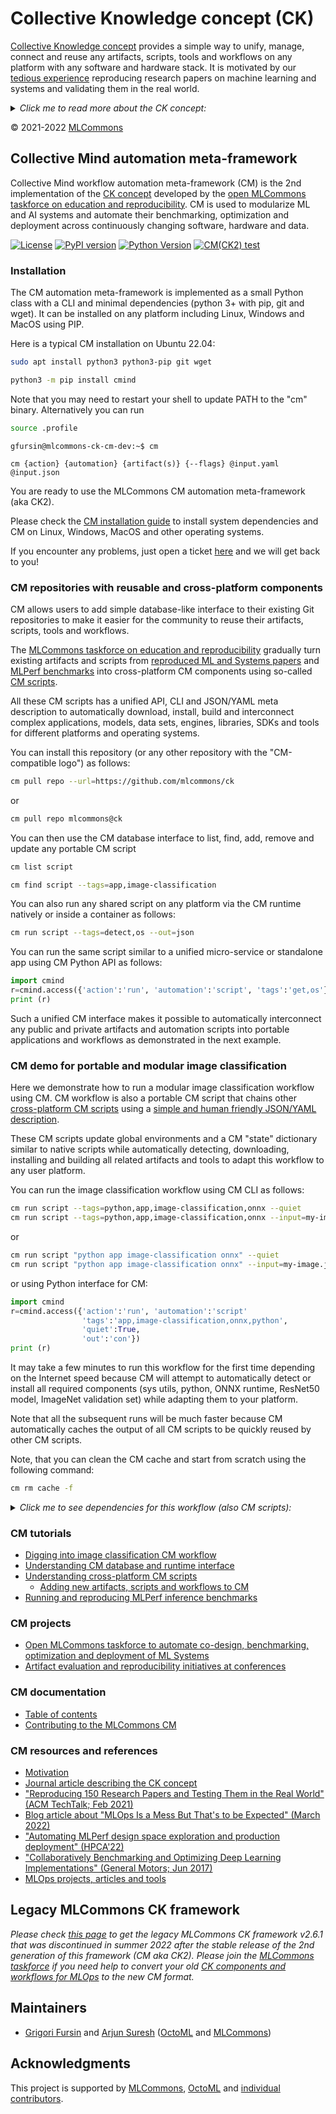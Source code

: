 # Collective Knowledge concept (CK)

[Collective Knowledge concept](https://arxiv.org/pdf/2011.01149.pdf) 
provides a simple way to unify, manage, connect and reuse any artifacts, scripts, tools and workflows 
on any platform with any software and hardware stack. It is motivated by our 
[tedious experience](https://learning.acm.org/techtalks/reproducibility) 
reproducing research papers on machine learning and systems and validating them in the real world.

<details>

*<summary>Click me to read more about the CK concept:</summary>*

We have developed CK to help researchers and developers turn their scripts, artifacts and workflow
into a database of portable, reusable, customizable and deterministic components
with minimal effort and no changes to their projects.

All such components have a simple, human-friendly and platform-independent CLI, Python API,
JSON or YAML meta description, tags, and Unique ID automatically generated by CK.

This approach allows users to automatically plug any ad-hoc scripts and artifacts 
from the community into their projects, build systems, CI/CD tools,
containers, Jupyter/Colab notebooks and any other technology.

CK runtime system also helps users interconnect any scripts and artifacts 
into portable workflows, applications and web-services.
They can run natively or inside containers while automatically 
adapting to any given software and hardware.

Any output of CK components and workflows (CSV/XLS/JSON/YAML files,
pre-processed data set, notes and optimized code) can be also stored 
as CK components with all related CM dependencies.
Such database-like organization of projects makes it easier
for the community to re-run, reproduce and reuse research results.

We have donated CK to the [MLCommons foundation](https://mlcommons.org) 
to benefit everyone after it was successfully validated by Qualcomm, Arm, General Motors,
OctoML, Krai, HPE, Dell, Lenovo and other organizations.

We continue improving and enhancing CK based on your feedback and requirements - 
feel free to join our [open workgroup](docs/mlperf-education-workgroup.md) 
to provide your feedback and participate in further developments!

</details>

&copy; 2021-2022 [MLCommons](https://mlcommons.org)<br>


## Collective Mind automation meta-framework 

Collective Mind workflow automation meta-framework (CM) is the 2nd implementation 
of the [CK concept](https://arxiv.org/pdf/2011.01149.pdf) developed
by the [open MLCommons taskforce on education and reproducibility](docs/mlperf-education-workgroup.md).
CM is used to modularize ML and AI systems and automate their benchmarking, 
optimization and deployment across continuously changing software, hardware and data.

[![License](https://img.shields.io/badge/License-Apache%202.0-green)](https://github.com/mlcommons/ck/tree/master/cm)
[![PyPI version](https://badge.fury.io/py/cmind.svg)](https://pepy.tech/project/cmind)
[![Python Version](https://img.shields.io/badge/python-3+-blue.svg)](https://github.com/mlcommons/ck/tree/master/cm)
[![CM(CK2) test](https://github.com/mlcommons/ck/actions/workflows/test-cm.yml/badge.svg)](https://github.com/mlcommons/ck/actions/workflows/test-cm.yml)



### Installation

The CM automation meta-framework is implemented as a small Python class with a CLI and minimal dependencies 
(python 3+ with pip, git and wget). It can be installed on any platform including Linux, Windows and MacOS
using PIP.

Here is a typical CM installation on Ubuntu 22.04:

```bash
sudo apt install python3 python3-pip git wget

python3 -m pip install cmind
```

Note that you may need to restart your shell to update PATH to the "cm" binary. 
Alternatively you can run 

```bash
source .profile
```

```
gfursin@mlcommons-ck-cm-dev:~$ cm

cm {action} {automation} {artifact(s)} {--flags} @input.yaml @input.json
```

You are ready to use the MLCommons CM automation meta-framework (aka CK2).

Please check the [CM installation guide](cm/docs/installation.md) 
to install system dependencies and CM on Linux, Windows, MacOS 
and other operating systems. 

If you encounter any problems, just open a ticket [here](https://github.com/mlcommons/ck/issues)
and we will get back to you!



### CM repositories with reusable and cross-platform components

CM allows users to add simple database-like interface to their existing Git repositories
to make it easier for the community to reuse their artifacts, scripts, tools and workflows.

The [MLCommons taskforce on education and reproducibility](docs/mlperf-education-workgroup.md) 
gradually turn existing artifacts and scripts from [reproduced ML and Systems papers](https://cknowledge.io/reproduced-papers) 
and [MLPerf benchmarks](https://github.com/mlcommons)
into cross-platform CM components using so-called [CM scripts](https://github.com/mlcommons/ck/tree/master/cm-mlops/script).
 
All these CM scripts has a unified API, CLI and JSON/YAML meta description to automatically download, install, build and interconnect
complex applications, models, data sets, engines, libraries, SDKs and tools for different platforms and operating systems.

You can install this repository (or any other repository with the "CM-compatible logo") as follows:

```bash
cm pull repo --url=https://github.com/mlcommons/ck
```

or

```bash
cm pull repo mlcommons@ck
```

You can then use the CM database interface to list, find, add, remove and update any portable CM script

```bash
cm list script

cm find script --tags=app,image-classification
```

You can also run any shared script on any platform via the CM runtime natively or inside a container as follows:

```bash
cm run script --tags=detect,os --out=json
```

You can run the same script similar to a unified micro-service or standalone app using CM Python API as follows:
```python
import cmind
r=cmind.access({'action':'run', 'automation':'script', 'tags':'get,os'})
print (r)
```

Such a unified CM interface makes it possible to automatically interconnect any public and private artifacts 
and automation scripts into portable applications and workflows as demonstrated in the next example.


### CM demo for portable and modular image classification

Here we demonstrate how to run a modular image classification workflow using CM. 
CM workflow is also a portable CM script that chains other [cross-platform CM scripts](https://github.com/mlcommons/ck/blob/master/cm-mlops/script) 
using a [simple and human friendly JSON/YAML description](https://github.com/octoml/ck/blob/master/cm-mlops/script/app-image-classification-onnx-py/_cm.yaml).

These CM scripts update global environments and a CM "state" dictionary similar to native scripts
while automatically detecting, downloading, installing and building all related artifacts
and tools to adapt this workflow to any user platform.

You can run the image classification workflow using CM CLI as follows:

```bash
cm run script --tags=python,app,image-classification,onnx --quiet
cm run script --tags=python,app,image-classification,onnx --input=my-image.jpg
```
or
```bash
cm run script "python app image-classification onnx" --quiet
cm run script "python app image-classification onnx" --input=my-image.jpg
```

or using Python interface for CM:
```python
import cmind
r=cmind.access({'action':'run', 'automation':'script'
                'tags':'app,image-classification,onnx,python',
                'quiet':True,
                'out':'con'})
print (r)
```

It may take a few minutes to run this workflow for the first time depending on the Internet speed
because CM will attempt to automatically detect or install all required components 
(sys utils, python, ONNX runtime, ResNet50 model, ImageNet validation set) while adapting them to your platform.

Note that all the subsequent runs will be much faster because CM automatically caches the output of all CM scripts
to be quickly reused by other CM scripts.

Note, that you can clean the CM cache and start from scratch using the following command:
```bash
cm rm cache -f
```

<details>

*<summary>Click me to see dependencies for this workflow (also CM scripts):</summary>*

* [Detect host OS properties](https://github.com/mlcommons/ck/tree/master/cm-mlops/script/detect-os) *(tags: detect,os)*
* [Install system utils](https://github.com/mlcommons/ck/tree/master/cm-mlops/script/get-sys-utils-cm) *(tags: get,sys-utils-cm)*
* [Detect or install python](https://github.com/mlcommons/ck/tree/master/cm-mlops/script/get-python3) *(tags: get,python3)*
* [Get small ImageNet validation dataset (500 images)](https://github.com/mlcommons/ck/tree/master/cm-mlops/script/get-dataset-imagenet-val) *(tags: get,dataset,imagenet,image-classification,original)*
* [Get ImageNet labels](https://github.com/mlcommons/ck/tree/master/cm-mlops/script/get-dataset-imagenet-aux) *(tags: get,dataset-aux,imagenet-aux,image-classification)*
* [Download ResNet50 model (ONNX)](https://github.com/mlcommons/ck/tree/master/cm-mlops/script/get-ml-model-resnet50-onnx) *(tags: get,ml-model,resnet50,_onnx,image-classification)*
* [Detect or install ONNX run-time](https://github.com/mlcommons/ck/tree/master/cm-mlops/script/get-generic-python-lib) *(tags: get,generic-python-lib,_onnxruntime)*

</details>



### CM tutorials


* [Digging into image classification CM workflow](cm/docs/example-modular-image-classification.md)
* [Understanding CM database and runtime interface](cm/docs/tutorial-concept.md)
* [Understanding cross-platform CM scripts](cm/docs/tutorial-scripts.md)
    * [Adding new artifacts, scripts and workflows to CM](cm/docs/tutorial-scripts.md#adding-new-artifacts-scripts-and-workflows-to-cm) 
* [Running and reproducing MLPerf inference benchmarks](docs/mlperf-cm-automation-demo.md)

### CM projects

* [Open MLCommons taskforce to automate co-design, benchmarking, optimization and deployment of ML Systems](docs/mlperf-education-workgroup.md)
* [Artifact evaluation and reproducibility initiatives at conferences](https://cTuning.org/ae)

### CM documentation

* [Table of contents](https://github.com/mlcommons/ck/tree/master/cm/docs)
* [Contributing to the MLCommons CM](CONTRIBUTING.md)


### CM resources and references

* [Motivation](cm/docs/motivation.md)
* [Journal article describing the CK concept](https://arxiv.org/pdf/2011.01149.pdf)
* ["Reproducing 150 Research Papers and Testing Them in the Real World" (ACM TechTalk; Feb 2021)](https://learning.acm.org/techtalks/reproducibility)
* [Blog article about "MLOps Is a Mess But That's to be Expected" (March 2022)](https://www.mihaileric.com/posts/mlops-is-a-mess)
* ["Automating MLPerf design space exploration and production deployment" (HPCA'22)](https://doi.org/10.5281/zenodo.6475385)
* ["Collaboratively Benchmarking and Optimizing Deep Learning Implementations" (General Motors; Jun 2017)]( https://youtu.be/1ldgVZ64hEI )
* [MLOps projects, articles and tools](https://github.com/mlcommons/ck/tree/master/cm/docs/KB/MLOps.md)

## Legacy MLCommons CK framework

*Please check [this page](ck1) to get the legacy MLCommons CK framework v2.6.1
that was discontinued in summer 2022 after the stable release of the 2nd generation of this framework
(CM aka CK2).
Please join the [MLCommons taskforce](docs/mlperf-education-workgroup.md) 
if you need help to convert your old [CK components and workflows for MLOps](https://github.com/mlcommons/ck-mlops)
to the new CM format.*


## Maintainers

* [Grigori Fursin](https://cKnowledge.io/cf@gfursin) and [Arjun Suresh](https://www.linkedin.com/in/arjunsuresh) 
  ([OctoML](https://octoml.ai) and [MLCommons](https://mlcommons.org))

## Acknowledgments

This project is supported by [MLCommons](https://mlcommons.org), [OctoML](https://octoml.ai) 
and [individual contributors](https://github.com/mlcommons/ck/blob/master/CONTRIBUTING.md).

